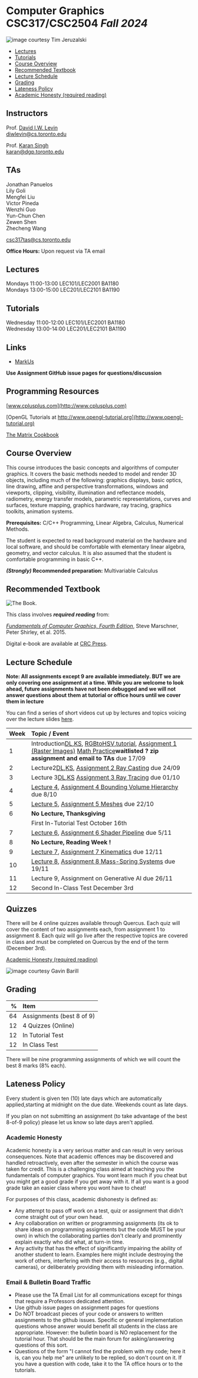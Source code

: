 # Computer Graphics CSC317/CSC2504 _Fall 2024_

![_image courtesy Tim Jeruzalski_](images/bunny-rigid-body.gif)

- [Lectures](#Lectures)
- [Tutorials](#Tutorials)
- [Course Overview](#course-overview)
- [Recommended Textbook](#recommended-textbook)
- [Lecture Schedule](#lecture-schedule)
- [Grading](#grading)
- [Lateness Policy](#lateness-policy)
- [Academic Honesty (required reading)](#academic-honesty)

## Instructors
Prof. [David I.W. Levin](http://www.cs.toronto.edu/~diwlevin/)  
diwlevin@cs.toronto.edu   

Prof. [Karan Singh](https://www.dgp.toronto.edu/~karan/)  
karan@dgp.toronto.edu

## TAs
Jonathan Panuelos  
Lily Goli  
Mengfei Liu  
Victor Pineda  
Wenzhi Guo  
Yun-Chun Chen  
Zewen Shen  
Zhecheng Wang  

csc317tas@cs.toronto.edu

**Office Hours:** Upon request via TA email 

## Lectures
Mondays 11:00-13:00 LEC101/LEC2001 BA1180  
Mondays 13:00-15:00 LEC201/LEC2101 BA1190  

## Tutorials
Wednesday 11:00-12:00 LEC101/LEC2001 BA1180  
Wednesday 13:00-14:00 LEC201/LEC2101 BA1190  

## Links

- [MarkUs](https://markus.teach.cs.toronto.edu/markus)

**Use Assignment GitHub issue pages for questions/discussion**

## Programming Resources 

[www.cplusplus.com](http://www.cplusplus.com)

[OpenGL Tutorials at http://www.opengl-tutorial.org](http://www.opengl-tutorial.org)

[The Matrix Cookbook](https://www.math.uwaterloo.ca/~hwolkowi/matrixcookbook.pdf)

## Course Overview

This course introduces the basic concepts and algorithms of computer graphics.
It covers the basic methods needed to model and render 3D objects, including
much of the following: graphics displays, basic optics, line drawing, affine and
perspective transformations, windows and viewports, clipping, visibility,
illumination and reflectance models, radiometry, energy transfer models,
parametric representations, curves and surfaces, texture mapping, graphics
hardware, ray tracing, graphics toolkits, animation systems.

**Prerequisites:** C/C++ Programming, Linear Algebra, Calculus, Numerical
Methods.

The student is expected to read background material on the hardware and local
software, and should be comfortable with elementary linear algebra, geometry,
and vector calculus. It is also assumed that the student is comfortable
programming in basic C++.

**_(Strongly)_ Recommended preparation:** Multivariable Calculus

## Recommended Textbook

![The Book.](https://www.cs.cornell.edu/~srm/fcg4/K22616_cover-300.jpg)

This class involves  **_required reading_** from:

[_Fundamentals of Computer Graphics, Fourth
Edition_](https://www.cs.cornell.edu/~srm/fcg4/), Steve Marschner, Peter Shirley,
et al. 2015.

Digital e-book are available at [CRC
Press](https://www.crcpress.com/Fundamentals-of-Computer-Graphics-Fourth-Edition/Marschner-Shirley/p/book/9781482229394).


## Lecture Schedule

**Note: All assignments except 9 are available immediately. BUT we are only covering one assignment at a time. While  you are welcome to look ahead, future assignments
have not been debugged and we will not answer questions about them at tutorial or office hours until we cover them in lecture**

You can find a series of short videos cut up by lectures and topics voicing over the lecture slides [here](https://drive.google.com/drive/folders/1cWDOSB-DHepfBlj_vdDsf9mU9sLP8sem?usp=sharing).

| Week | Topic / Event |
| ---- | :------------ |
| 1    | Introduction[DL](lectures/lecture1.pdf),[KS](lectures/lecture1KS.pdf), [RGBtoHSV](lectures/rgbhsv.pdf),[tutorial](tutorials/tut1.pdf), [Assignment 1 (Raster Images)](https://github.com/dilevin/computer-graphics-raster-images/tree/master) [Math Practice](lectures/pre-test.pdf)**waitlisted ? zip assignment and email to TAs** due 17/09
| 2    | Lecture2[DL](lectures/lecture2.pdf),[KS](lectures/lecture2KS.pdf), [Assignment 2  Ray Casting](https://github.com/dilevin/computer-graphics-ray-casting) due 24/09
| 3    | Lecture 3[DL](lectures/lecture3.pdf),[KS](lectures/lecture3KS.pdf) [Assignment 3 Ray Tracing](https://github.com/dilevin/computer-graphics-ray-tracing) due 01/10
| 4    | [Lecture 4](lectures/lecture4.pdf), [Assignment 4 Bounding Volume Hierarchy](https://github.com/dilevin/computer-graphics-bounding-volume-hierarchy) due 8/10
| 5    | [Lecture 5](lectures/lecture5.pdf), [Assignment 5 Meshes](https://github.com/dilevin/computer-graphics-meshes) due  22/10 
| 6    | **No Lecture, Thanksgiving**
|      | First In-Tutorial Test October 16th
| 7    | [Lecture 6](lectures/lecture6.pdf), [Assignment 6 Shader Pipeline](https://github.com/dilevin/computer-graphics-shader-pipeline) due 5/11
| 8   | **No Lecture, Reading Week !**
| 9    | [Lecture 7](lectures/lecture7.pdf), [Assignment 7 Kinematics](https://github.com/dilevin/computer-graphics-kinematics) due 12/11
| 10    | [Lecture 8](lectures/lecture8.pdf), [Assignment 8 Mass-Spring Systems](https://github.com/dilevin/computer-graphics-mass-spring-systems) due   19/11
| 11   | Lecture 9, Assignment on Generative AI due 26/11
| 12   | Second In-Class Test December 3rd

## Quizzes
There will be 4 online quizzes available through Quercus. Each quiz will cover the content of two assignments each, from assignment 1 to assignment 8. Each quiz will go live after the respective topics are covered in class and must be completed on Quercus by the end of the term (December 3rd).

[Academic Honesty (required reading)](#academic-honesty)

![_image courtesy Gavin Barill_](images/gavin-barill-snowglobe.jpg)

## Grading

| % | Item |
| ----: | :-------------- |
|64| Assignments (best 8 of 9)
|12| 4 Quizzes (Online)
|12| In Tutorial Test
|12| In Class Test

There will be nine programming assignments of which we will  count the best 8 marks (8% each).

## Lateness Policy

Every student is given ten (10) late days which are automatically applied,starting at midnight on the due date. Weekends count as late days.  

If you plan on not submitting an assignment (to take advantage of the best 8-of-9 policy) please let us know so late days aren't applied. 

### Academic Honesty

Academic honesty is a very serious matter and can result in very serious
consequences. Note that academic offences may be discovered and handled
retroactively, even after the semester in which the course was taken for credit.
This is a challenging class aimed at teaching you the fundamentals of computer
graphics. You wont learn much if you cheat but you might get a good grade if you
get away with it. If all you want is a good grade take an easier class where you
wont have to cheat!

For purposes of this class, academic dishonesty is defined as:

- Any attempt to pass off work on a test, quiz or assignment that didn't come straight out of your
  own head.
- Any collaboration on written or programming assignments (its ok to share ideas
  on programming assignments but the code MUST be your own) in which the
  collaborating parties don't clearly and prominently explain exactly who did
  what, at turn-in time.
- Any activity that has the effect of significantly impairing the ability of
  another student to learn. Examples here might include destroying the work of
  others, interfering with their access to resources (e.g., digital cameras), or
  deliberately providing them with misleading information.

### Email & Bulletin Board Traffic

- Please use the TA Email List for all communications except for things that require a Professors dedicated attention. 
- Use github issue pages on assignment pages for questions
- Do NOT broadcast pieces of your code or answers to written assignments to the
  github issues. Specific or general implementation questions whose answer
  would benefit all students in the class are appropriate. However: the bulletin
  board is NO replacement for the tutorial hour. That should be the main forum
  for asking/answering questions of this sort.
- Questions of the form "I cannot find the problem with my code; here it is, can
  you help me" are unlikely to be replied, so don't count on it. If you have a
  question with code, take it to the TA office hours or to the tutorials.
